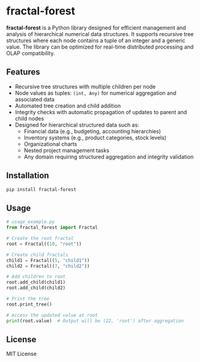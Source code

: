 # fractal-forest

**fractal-forest** is a Python library designed for efficient management and analysis of hierarchical numerical data structures. It supports recursive tree structures where each node contains a tuple of an integer and a generic value. The library can be optimized for real-time distributed processing and OLAP compatibility.

## Features

- Recursive tree structures with multiple children per node
- Node values as tuples: `(int, Any)` for numerical aggregation and associated data
- Automated tree creation and child addition
- Integrity checks with automatic propagation of updates to parent and child nodes
- Designed for hierarchical structured data such as:
  - Financial data (e.g., budgeting, accounting hierarchies)
  - Inventory systems (e.g., product categories, stock levels)
  - Organizational charts
  - Nested project management tasks
  - Any domain requiring structured aggregation and integrity validation

## Installation

```bash
pip install fractal-forest
```

## Usage

```python
# usage_example.py
from fractal_forest import Fractal

# Create the root fractal
root = Fractal((10, "root"))

# Create child fractals
child1 = Fractal((5, "child1"))
child2 = Fractal((7, "child2"))

# Add children to root
root.add_child(child1)
root.add_child(child2)

# Print the tree
root.print_tree()

# Access the updated value at root
print(root.value)  # Output will be (22, 'root') after aggregation
```

## License
MIT License